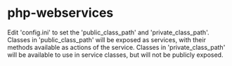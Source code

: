 php-webservices
===============
Edit 'config.ini' to set the 'public_class_path' and 'private_class_path'.
Classes in 'public_class_path' will be exposed as services, with their methods available as actions of the service.
Classes in 'private_class_path' will be available to use in service classes, but will not be publicly exposed.
